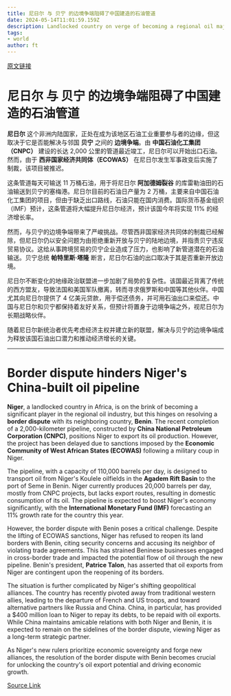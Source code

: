 ```yaml
---
title: 尼日尔 与 贝宁 的边境争端阻碍了中国建造的石油管道
date: 2024-05-14T11:01:59.159Z
description: Landlocked country on verge of becoming a regional oil major if it can resolve its differences with neighbouring Benin
tags: 
- world
author: ft
---
```


[原文链接](https://ft.com/content/13ecd2c4-61a6-49c9-9b37-6429e3c67538)

# **尼日尔** 与 **贝宁** 的边境争端阻碍了中国建造的石油管道

**尼日尔** 这个非洲内陆国家，正处在成为该地区石油工业重要参与者的边缘，但这取决于它是否能解决与邻国 **贝宁** 之间的 **边境争端**。由 **中国石油化工集团（CNPC）** 建设的长达 2,000 公里的管道最近竣工，尼日尔可以开始出口石油。然而，由于 **西非国家经济共同体（ECOWAS）** 在尼日尔发生军事政变后实施了制裁，该项目被推迟。

这条管道每天可输送 11 万桶石油，用于将尼日尔 **阿加德姆裂谷** 的库雷勒油田的石油输送到贝宁的塞梅港。尼日尔目前的石油日产量为 2 万桶，主要来自中国石油化工集团的项目，但由于缺乏出口路线，石油只能在国内消费。国际货币基金组织（IMF）预计，这条管道将大幅提升尼日尔经济，预计该国今年将实现 11% 的经济增长率。

然而，与贝宁的边境争端带来了严峻挑战。尽管西非国家经济共同体的制裁已经解除，但尼日尔仍以安全问题为由拒绝重新开放与贝宁的陆地边境，并指责贝宁违反贸易协议。这给从事跨境贸易的贝宁企业造成了压力，也影响了新管道潜在的石油输送。贝宁总统 **帕特里斯·塔隆** 断言，尼日尔石油的出口取决于其是否重新开放边境。

尼日尔不断变化的地缘政治联盟进一步加剧了局势的复杂性。该国最近背离了传统的西方盟友，导致法国和美国军队撤离，转而寻求俄罗斯和中国等其他伙伴。中国尤其向尼日尔提供了 4 亿美元贷款，用于偿还债务，并可用石油出口来偿还。中国与尼日尔和贝宁都保持着友好关系，但预计将置身于边境争端之外，视尼日尔为长期战略伙伴。

随着尼日尔新统治者优先考虑经济主权并建立新的联盟，解决与贝宁的边境争端成为释放该国石油出口潜力和推动经济增长的关键。

---

# Border dispute hinders Niger's China-built oil pipeline

**Niger**, a landlocked country in Africa, is on the brink of becoming a significant player in the regional oil industry, but this hinges on resolving a **border dispute** with its neighboring country, **Benin**. The recent completion of a 2,000-kilometer pipeline, constructed by **China National Petroleum Corporation (CNPC)**, positions Niger to export its oil production. However, the project has been delayed due to sanctions imposed by the **Economic Community of West African States (ECOWAS)** following a military coup in Niger. 

The pipeline, with a capacity of 110,000 barrels per day, is designed to transport oil from Niger's Koulele oilfields in the **Agadem Rift Basin** to the port of Seme in Benin. Niger currently produces 20,000 barrels per day, mostly from CNPC projects, but lacks export routes, resulting in domestic consumption of its oil. The pipeline is expected to boost Niger's economy significantly, with the **International Monetary Fund (IMF)** forecasting an 11% growth rate for the country this year. 

However, the border dispute with Benin poses a critical challenge. Despite the lifting of ECOWAS sanctions, Niger has refused to reopen its land borders with Benin, citing security concerns and accusing its neighbor of violating trade agreements. This has strained Beninese businesses engaged in cross-border trade and impacted the potential flow of oil through the new pipeline. Benin's president, **Patrice Talon**, has asserted that oil exports from Niger are contingent upon the reopening of its borders. 

The situation is further complicated by Niger's shifting geopolitical alliances. The country has recently pivoted away from traditional western allies, leading to the departure of French and US troops, and toward alternative partners like Russia and China. China, in particular, has provided a $400 million loan to Niger to repay its debts, to be repaid with oil exports. While China maintains amicable relations with both Niger and Benin, it is expected to remain on the sidelines of the border dispute, viewing Niger as a long-term strategic partner. 

As Niger's new rulers prioritize economic sovereignty and forge new alliances, the resolution of the border dispute with Benin becomes crucial for unlocking the country's oil export potential and driving economic growth.

[Source Link](https://ft.com/content/13ecd2c4-61a6-49c9-9b37-6429e3c67538)


